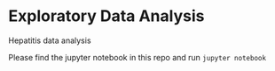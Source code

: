# Exploratory Data Analysis

Hepatitis data analysis

Please find the jupyter notebook in this repo and run `jupyter notebook`
